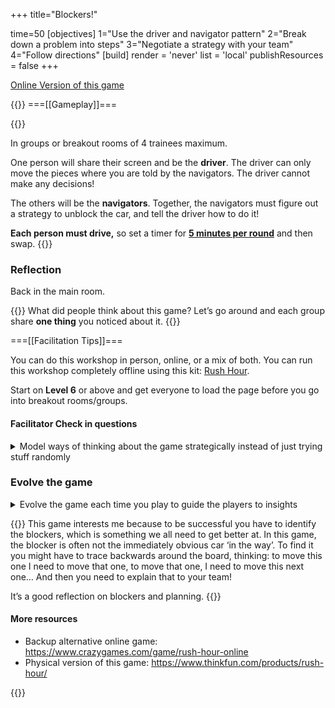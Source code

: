 +++
title="Blockers!"

time=50
[objectives]
    1="Use the driver and navigator pattern"
    2="Break down a problem into steps"
    3="Negotiate a strategy with your team"
    4="Follow directions"
[build]
  render = 'never'
  list = 'local'
  publishResources = false
+++

[Online Version of this game](https://www.dr-mikes-math-games-for-kids.com/online-traffic-jam-game.html)

{{<tabs name="blockers-game">}}
===[[Gameplay]]===

{{<note type="activity" title="Activity 25 minutes">}}

In groups or breakout rooms of 4 trainees maximum.

One person will share their screen and be the **driver**. The driver can only move the pieces where you are told by the navigators. The driver cannot make any decisions!

The others will be the **navigators**. Together, the navigators must figure out a strategy to unblock the car, and tell the driver how to do it!

**Each person must drive,** so set a timer for [**5 minutes per round**](https://www.google.com/search?q=set+a+timer+for+5+minutes) and then swap.
{{</note>}}

### Reflection

Back in the main room.

{{<note type="discussion" title="Discussion 20 minutes">}}
What did people think about this game? Let’s go around and each group share **one thing** you noticed about it.
{{</note>}}

===[[Facilitation Tips]]===

You can do this workshop in person, online, or a mix of both. You can run this workshop completely offline using this kit: [Rush Hour](https://www.thinkfun.com/products/rush-hour/).

Start on **Level 6** or above and get everyone to load the page before you go into breakout rooms/groups.

#### Facilitator Check in questions

<details><summary>Model ways of thinking about the game strategically instead of just trying stuff randomly</summary>

- Which car is the blocker? Everyone guess!
- What shall we do first?
- What do you notice about the cars? Are they different sizes?
- What do you notice about the board? What does this mean for our choices?
- Is it frustrating being the driver?
- Are we there yet? Shall we play another round?
- What one thing shall we say we noticed about this game, back in the main room?

</details>

### Evolve the game

<details><summary>Evolve the game each time you play to guide the players to insights</summary>

- Round 2: You must discuss for 1 minute before you make any moves
- Round 3: A single navigator can make no more than three moves in one go
- Round 4: Try to solve the puzzle in as few moves as you can

</details>

{{<note type="discussion" title="Example reflection">}}
This game interests me because to be successful you have to identify the blockers, which is something we all need to get better at. In this game, the blocker is often not the immediately obvious car ‘in the way’. To find it you might have to trace backwards around the board, thinking: to move this one I need to move that one, to move that one, I need to move this next one… And then you need to explain that to your team!

It’s a good reflection on blockers and planning.
{{</note>}}

#### More resources

- Backup alternative online game: https://www.crazygames.com/game/rush-hour-online
- Physical version of this game: https://www.thinkfun.com/products/rush-hour/

{{</tabs>}}
